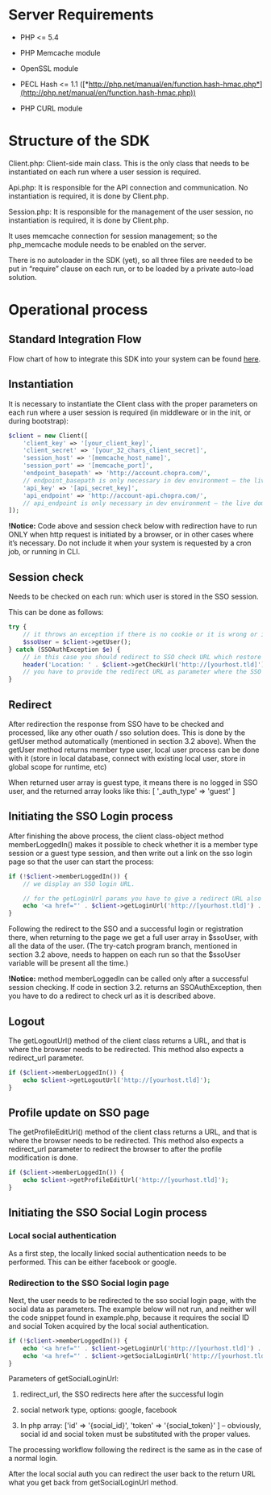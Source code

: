 Server Requirements
===================

-   PHP &lt;= 5.4

-   PHP Memcache module

-   OpenSSL module

-   PECL Hash &lt;= 1.1 ([*http://php.net/manual/en/function.hash-hmac.php*](http://php.net/manual/en/function.hash-hmac.php))

-   PHP CURL module

Structure of the SDK
====================

Client.php: Client-side main class. This is the only class that needs to be instantiated on each run where a user session is required.

Api.php: It is responsible for the API connection and communication. No instantiation is required, it is done by Client.php.

Session.php: It is responsible for the management of the user session, no instantiation is required, it is done by Client.php.

It uses memcache connection for session management; so the php\_memcache module needs to be enabled on the server.

There is no autoloader in the SDK (yet), so all three files are needed to be put in “require” clause on each run, or to be loaded by a private auto-load solution.

Operational process
===================

Standard Integration Flow
---------------------
Flow chart of how to integrate this SDK into your system can be found [here](https://choprasso-public.s3.amazonaws.com/uploads/standard_integration_flow.png).

Instantiation
-------------

It is necessary to instantiate the Client class with the proper parameters on each run where a user session is required (in middleware or in the init, or during bootstrap):

```php
$client = new Client([
	'client_key' => '[your_client_key]',
	'client_secret' => '[your_32_chars_client_secret]',
	'session_host' => '[memcache_host_name]',
	'session_port' => '[memcache_port]',
	'endpoint_basepath' => 'http://account.chopra.com/', 
    // endpoint_basepath is only necessary in dev environment – the live domain is predefined into the SDK.
	'api_key' => '[api_secret_key]',
	'api_endpoint' => 'http://account-api.chopra.com/', 
    // api_endpoint is only necessary in dev environment – the live domain is predefined into the SDK.
]);
```
**!Notice:** Code above and session check below with redirection have to run ONLY when http request is initiated by a browser, or in other cases where it’s necessary. Do not include it when your system is requested by a cron job, or running in CLI.

Session check
-------------

Needs to be checked on each run: which user is stored in the SSO session.

This can be done as follows:

```php
try {
	// it throws an exception if there is no cookie or it is wrong or it has a invalid session ID
	$ssoUser = $client->getUser();
} catch (SSOAuthException $e) {
	// in this case you should redirect to SSO check URL which restore the user session from an existing session ID or if the user is not logged in (there is no existing session) then creates a guest session
	header('Location: ' . $client->getCheckUrl('http://[yourhost.tld]')); 
    // you have to provide the redirect URL as parameter where the SSO should redirect back to. It can be any URL where this code snippet runs again. You can redirect to any URL because this code should be executed at each runtime.
}
```

Redirect
--------

After redirection the response from SSO have to be checked and processed, like any other ouath / sso solution does. This is done by the getUser method automatically (mentioned in section 3.2 above). When the getUser method returns member type user, local user process can be done with it (store in local database, connect with existing local user, store in global scope for runtime, etc)

When returned user array is guest type, it means there is no logged in SSO user, and the returned array looks like this: \[ '\_auth\_type' =&gt; 'guest' \]

Initiating the SSO Login process
--------------------------------

After finishing the above process, the client class-object method memberLoggedIn() makes it possible to check whether it is a member type session or a guest type session, and then write out a link on the sso login page so that the user can start the process:

```php
if (!$client->memberLoggedIn()) {
	// we display an SSO login URL.

	// for the getLoginUrl params you have to give a redirect URL also
	echo '<a href="' . $client->getLoginUrl('http://[yourhost.tld]') . '">Login with SSO</a>';
}
```

Following the redirect to the SSO and a successful login or registration there, when returning to the page we get a full user array in $ssoUser, with all the data of the user. (The try-catch program branch, mentioned in section 3.2 above, needs to happen on each run so that the $ssoUser variable will be present all the time.)

**!Notice:** method memberLoggedIn can be called only after a successful session checking. If code in section 3.2. returns an SSOAuthException, then you have to do a redirect to check url as it is described above.

Logout
------

The getLogoutUrl() method of the client class returns a URL, and that is where the browser needs to be redirected. This method also expects a redirect\_url parameter.

```php
if ($client->memberLoggedIn()) {
	echo $client->getLogoutUrl('http://[yourhost.tld]');
}
```

Profile update on SSO page
--------------------------

The getProfileEditUrl() method of the client class returns a URL, and that is where the browser needs to be redirected. This method also expects a redirect\_url parameter to redirect the browser to after the profile modification is done.

```php
if ($client->memberLoggedIn()) {
	echo $client->getProfileEditUrl('http://[yourhost.tld]');
}
```    

Initiating the SSO Social Login process
---------------------------------------

### Local social authentication

As a first step, the locally linked social authentication needs to be performed. This can be either facebook or google.

### Redirection to the SSO Social login page

Next, the user needs to be redirected to the sso social login page, with the social data as parameters. The example below will not run, and neither will the code snippet found in example.php, because it requires the social ID and social Token acquired by the local social authentication.

```php
if (!$client->memberLoggedIn()) {
	echo '<a href="' . $client->getLoginUrl('http://[yourhost.tld]') . '">Login with SSO</a>';
	echo '<a href="' . $client->getSocialLoginUrl('http://[yourhost.tld]', 'google', ['id' => '{social_id}', 'token' => '{social_token}' ]) . '">Login with social</a>';
}
```

Parameters of getSocialLoginUrl:

1.  redirect_url, the SSO redirects here after the successful login

2.  social network type, options: google, facebook

3.  In php array: ['id' => '{social_id}', 'token' => '{social_token}' ] – obviously, social id and social token must be substituted with the proper values.

The processing workflow following the redirect is the same as in the case of a normal login.

After the local social auth you can redirect the user back to the return URL what you get back from getSocialLoginUrl method.

